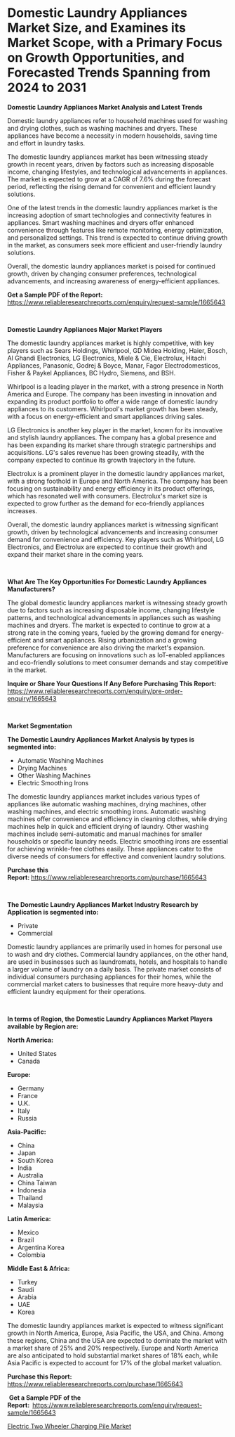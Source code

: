 <p><h1>Domestic Laundry Appliances Market Size, and Examines its Market Scope, with a Primary Focus on Growth Opportunities, and Forecasted Trends Spanning from 2024 to 2031</h1></p><p><strong>Domestic Laundry Appliances Market Analysis and Latest Trends</strong></p>
<p><p>Domestic laundry appliances refer to household machines used for washing and drying clothes, such as washing machines and dryers. These appliances have become a necessity in modern households, saving time and effort in laundry tasks.</p><p>The domestic laundry appliances market has been witnessing steady growth in recent years, driven by factors such as increasing disposable income, changing lifestyles, and technological advancements in appliances. The market is expected to grow at a CAGR of 7.6% during the forecast period, reflecting the rising demand for convenient and efficient laundry solutions.</p><p>One of the latest trends in the domestic laundry appliances market is the increasing adoption of smart technologies and connectivity features in appliances. Smart washing machines and dryers offer enhanced convenience through features like remote monitoring, energy optimization, and personalized settings. This trend is expected to continue driving growth in the market, as consumers seek more efficient and user-friendly laundry solutions.</p><p>Overall, the domestic laundry appliances market is poised for continued growth, driven by changing consumer preferences, technological advancements, and increasing awareness of energy-efficient appliances.</p></p>
<p><strong>Get a Sample PDF of the Report:&nbsp;</strong> <a href="https://www.reliableresearchreports.com/enquiry/request-sample/1665643">https://www.reliableresearchreports.com/enquiry/request-sample/1665643</a></p>
<p>&nbsp;</p>
<p><strong>Domestic Laundry Appliances Major Market Players</strong></p>
<p><p>The domestic laundry appliances market is highly competitive, with key players such as Sears Holdings, Whirlpool, GD Midea Holding, Haier, Bosch, Al Ghandi Electronics, LG Electronics, Miele & Cie, Electrolux, Hitachi Appliances, Panasonic, Godrej & Boyce, Manar, Fagor Electrodomesticos, Fisher & Paykel Appliances, BC Hydro, Siemens, and BSH.</p><p>Whirlpool is a leading player in the market, with a strong presence in North America and Europe. The company has been investing in innovation and expanding its product portfolio to offer a wide range of domestic laundry appliances to its customers. Whirlpool's market growth has been steady, with a focus on energy-efficient and smart appliances driving sales.</p><p>LG Electronics is another key player in the market, known for its innovative and stylish laundry appliances. The company has a global presence and has been expanding its market share through strategic partnerships and acquisitions. LG's sales revenue has been growing steadily, with the company expected to continue its growth trajectory in the future.</p><p>Electrolux is a prominent player in the domestic laundry appliances market, with a strong foothold in Europe and North America. The company has been focusing on sustainability and energy efficiency in its product offerings, which has resonated well with consumers. Electrolux's market size is expected to grow further as the demand for eco-friendly appliances increases.</p><p>Overall, the domestic laundry appliances market is witnessing significant growth, driven by technological advancements and increasing consumer demand for convenience and efficiency. Key players such as Whirlpool, LG Electronics, and Electrolux are expected to continue their growth and expand their market share in the coming years.</p></p>
<p>&nbsp;</p>
<p><strong>What Are The Key Opportunities For Domestic Laundry Appliances Manufacturers?</strong></p>
<p><p>The global domestic laundry appliances market is witnessing steady growth due to factors such as increasing disposable income, changing lifestyle patterns, and technological advancements in appliances such as washing machines and dryers. The market is expected to continue to grow at a strong rate in the coming years, fueled by the growing demand for energy-efficient and smart appliances. Rising urbanization and a growing preference for convenience are also driving the market's expansion. Manufacturers are focusing on innovations such as IoT-enabled appliances and eco-friendly solutions to meet consumer demands and stay competitive in the market.</p></p>
<p><strong>Inquire or Share Your Questions If Any Before Purchasing This Report:</strong> <a href="https://www.reliableresearchreports.com/enquiry/pre-order-enquiry/1665643">https://www.reliableresearchreports.com/enquiry/pre-order-enquiry/1665643</a></p>
<p>&nbsp;</p>
<p><strong>Market Segmentation</strong></p>
<p><strong>The Domestic Laundry Appliances Market Analysis by types is segmented into:</strong></p>
<p><ul><li>Automatic Washing Machines</li><li>Drying Machines</li><li>Other Washing Machines</li><li>Electric Smoothing Irons</li></ul></p>
<p><p>The domestic laundry appliances market includes various types of appliances like automatic washing machines, drying machines, other washing machines, and electric smoothing irons. Automatic washing machines offer convenience and efficiency in cleaning clothes, while drying machines help in quick and efficient drying of laundry. Other washing machines include semi-automatic and manual machines for smaller households or specific laundry needs. Electric smoothing irons are essential for achieving wrinkle-free clothes easily. These appliances cater to the diverse needs of consumers for effective and convenient laundry solutions.</p></p>
<p><strong>Purchase this Report:&nbsp;</strong><a href="https://www.reliableresearchreports.com/purchase/1665643">https://www.reliableresearchreports.com/purchase/1665643</a></p>
<p>&nbsp;</p>
<p><strong>The Domestic Laundry Appliances Market Industry Research by Application is segmented into:</strong></p>
<p><ul><li>Private</li><li>Commercial</li></ul></p>
<p><p>Domestic laundry appliances are primarily used in homes for personal use to wash and dry clothes. Commercial laundry appliances, on the other hand, are used in businesses such as laundromats, hotels, and hospitals to handle a larger volume of laundry on a daily basis. The private market consists of individual consumers purchasing appliances for their homes, while the commercial market caters to businesses that require more heavy-duty and efficient laundry equipment for their operations.</p></p>
<p>&nbsp;</p>
<p><strong>In terms of Region, the Domestic Laundry Appliances Market Players available by Region are:</strong></p>
<p>
    <p> <strong> North America: </strong>
        <ul>
            <li>United States</li>
            <li>Canada</li>
        </ul>
        </p> 
    <p> <strong> Europe: </strong>
        <ul>
            <li>Germany</li>
            <li>France</li>
            <li>U.K.</li>
            <li>Italy</li>
            <li>Russia</li>
        </ul>
        </p> 
    <p> <strong> Asia-Pacific: </strong>
        <ul>
            <li>China</li>
            <li>Japan</li>
            <li>South Korea</li>
            <li>India</li>
            <li>Australia</li>
            <li>China Taiwan</li>
            <li>Indonesia</li>
            <li>Thailand</li>
            <li>Malaysia</li>
        </ul>
        </p> 
    <p> <strong> Latin America: </strong>
        <ul>
            <li>Mexico</li>
            <li>Brazil</li>
            <li>Argentina Korea</li>
            <li>Colombia</li>
        </ul>
        </p> 
    <p> <strong> Middle East & Africa: </strong>
        <ul>
            <li>Turkey</li>
            <li>Saudi</li>
            <li>Arabia</li>
            <li>UAE</li>
            <li>Korea</li>
        </ul>
    </p>
    </p>
<p><p>The domestic laundry appliances market is expected to witness significant growth in North America, Europe, Asia Pacific, the USA, and China. Among these regions, China and the USA are expected to dominate the market with a market share of 25% and 20% respectively. Europe and North America are also anticipated to hold substantial market shares of 18% each, while Asia Pacific is expected to account for 17% of the global market valuation.</p></p>
<p><strong>Purchase this Report: </strong><a href="https://www.reliableresearchreports.com/purchase/1665643">https://www.reliableresearchreports.com/purchase/1665643</a></p>
<p>&nbsp;<strong>Get a Sample PDF of the Report:&nbsp;&nbsp;</strong><a href="https://www.reliableresearchreports.com/enquiry/request-sample/1665643">https://www.reliableresearchreports.com/enquiry/request-sample/1665643</a></p>
<p><strong></strong></p>
<p><p><a href="https://boundless-drawbridge-702.notion.site/Electric-Two-Wheeler-Charging-Pile-Market-Analysis-Examines-its-Scope-on-Growth-Opportunities-and-F-e5d0b845185542ceb725074165ec435c">Electric Two Wheeler Charging Pile Market</a></p></p>
